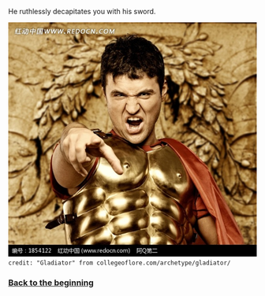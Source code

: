 He ruthlessly decapitates you with his sword. 

![chopped off](../images/torch/gladiator.jpg)  
`credit: "Gladiator" from collegeoflore.com/archetype/gladiator/`

### [Back to the beginning](../beginning.md)